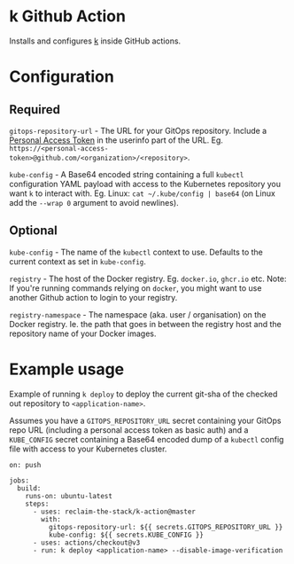 # k Github Action

Installs and configures [k](https://github.com/reclaim-the-stack/k) inside GitHub actions.

# Configuration

## Required

`gitops-repository-url` - The URL for your GitOps repository. Include a [Personal Access Token](https://docs.github.com/en/authentication/keeping-your-account-and-data-secure/creating-a-personal-access-token) in the userinfo part of the URL. Eg. `https://<personal-access-token>@github.com/<organization>/<repository>`.

`kube-config` - A Base64 encoded string containing a full `kubectl` configuration YAML payload with access to the Kubernetes repository you want `k` to interact with. Eg. Linux: `cat ~/.kube/config | base64` (on Linux add the `--wrap 0` argument to avoid newlines).

## Optional

`kube-config` - The name of the `kubectl` context to use. Defaults to the current context as set in `kube-config`.

`registry` - The host of the Docker registry. Eg. `docker.io`, `ghcr.io` etc. Note: If you're running commands relying on `docker`, you might want to use another Github action to login to your registry.

`registry-namespace` - The namespace (aka. user / organisation) on the Docker registry. Ie. the path that goes in between the registry host and the repository name of your Docker images.

# Example usage

Example of running `k deploy` to deploy the current git-sha of the checked out repository to `<application-name>`.

Assumes you have a `GITOPS_REPOSITORY_URL` secret containing your GitOps repo URL (including a personal access token as basic auth) and a `KUBE_CONFIG` secret containing a Base64 encoded dump of a `kubectl` config file with access to your Kubernetes cluster.

```
on: push

jobs:
  build:
    runs-on: ubuntu-latest
    steps:
      - uses: reclaim-the-stack/k-action@master
        with:
          gitops-repository-url: ${{ secrets.GITOPS_REPOSITORY_URL }}
          kube-config: ${{ secrets.KUBE_CONFIG }}
      - uses: actions/checkout@v3
      - run: k deploy <application-name> --disable-image-verification
```
